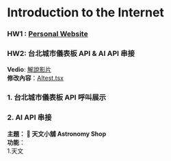 # Introduction to the Internet  

### HW1 : [Personal Website](https://emmahsueh.github.io/Hsueh_sWeb/)   

### HW2: 台北城市儀表板 API & AI API 串接 
**Vedio**: [解說影片](https://www.youtube.com/watch?v=JaCVpCXk--Q)   
**修改內容**：[AItest.tsx](AItest.tsx)

### 1. 台北城市儀表板 API 呼叫展示

### 2. AI API 串接 
**主題： 💫 天文小舖 Astronomy Shop**    
**功能**：   
1.天文

  


